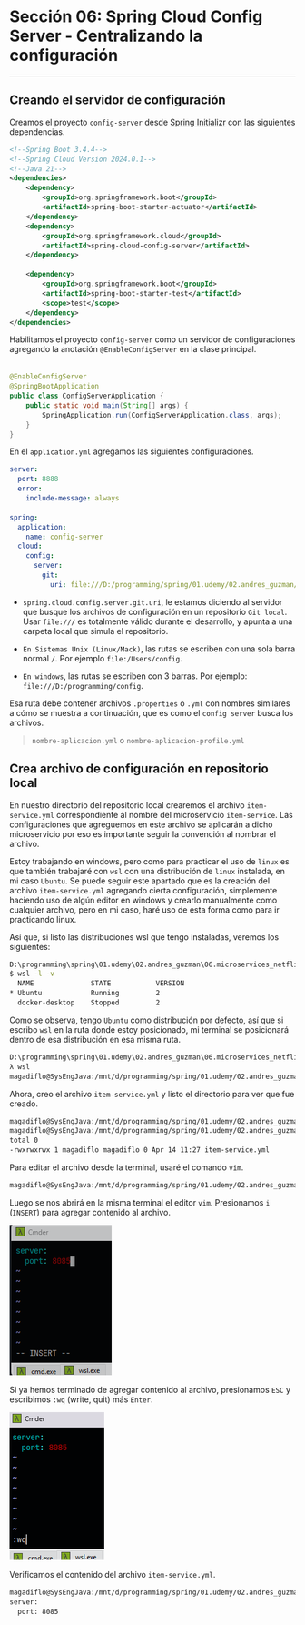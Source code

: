 # Sección 06: Spring Cloud Config Server - Centralizando la configuración

---

## Creando el servidor de configuración

Creamos el proyecto `config-server` desde
[Spring Initializr](https://start.spring.io/#!type=maven-project&language=java&platformVersion=3.4.4&packaging=jar&jvmVersion=21&groupId=dev.magadiflo&artifactId=config-server&name=config-server&description=Config%20Server&packageName=dev.magadiflo.config.server.app&dependencies=actuator,cloud-config-server)
con las siguientes dependencias.

````xml
<!--Spring Boot 3.4.4-->
<!--Spring Cloud Version 2024.0.1-->
<!--Java 21-->
<dependencies>
    <dependency>
        <groupId>org.springframework.boot</groupId>
        <artifactId>spring-boot-starter-actuator</artifactId>
    </dependency>
    <dependency>
        <groupId>org.springframework.cloud</groupId>
        <artifactId>spring-cloud-config-server</artifactId>
    </dependency>

    <dependency>
        <groupId>org.springframework.boot</groupId>
        <artifactId>spring-boot-starter-test</artifactId>
        <scope>test</scope>
    </dependency>
</dependencies>
````

Habilitamos el proyecto `config-server` como un servidor de configuraciones agregando la anotación `@EnableConfigServer`
en la clase principal.

````java

@EnableConfigServer
@SpringBootApplication
public class ConfigServerApplication {
    public static void main(String[] args) {
        SpringApplication.run(ConfigServerApplication.class, args);
    }
}
````

En el `application.yml` agregamos las siguientes configuraciones.

````yml
server:
  port: 8888
  error:
    include-message: always

spring:
  application:
    name: config-server
  cloud:
    config:
      server:
        git:
          uri: file:///D:/programming/spring/01.udemy/02.andres_guzman/06.microservices_netflix_eureka/config-server-repo
````

- `spring.cloud.config.server.git.uri`, le estamos diciendo al servidor que busque los archivos de configuración en un
  repositorio `Git local`. Usar `file:///` es totalmente válido durante el desarrollo, y apunta a una carpeta local que
  simula el repositorio.


- `En Sistemas Unix (Linux/Mack)`, las rutas se escriben con una sola barra normal `/`. Por ejemplo
  `file:/Users/config`.


- `En windows`, las rutas se escriben con 3 barras. Por ejemplo: `file:///D:/programming/config`.

Esa ruta debe contener archivos `.properties` o `.yml` con nombres similares a cómo se muestra a continuación, que es
como el `config server` busca los archivos.

> `nombre-aplicacion.yml` o `nombre-aplicacion-profile.yml`

## Crea archivo de configuración en repositorio local

En nuestro directorio del repositorio local crearemos el archivo `item-service.yml` correspondiente al nombre del
microservicio `item-service`. Las configuraciones que agreguemos en este archivo se aplicarán a dicho microservicio por
eso es importante seguir la convención al nombrar el archivo.

Estoy trabajando en windows, pero como para practicar el uso de `linux` es que también trabajaré con `wsl` con una
distribución de `linux` instalada, en mi caso `Ubuntu`. Se puede seguir este apartado que es la creación del archivo
`item-service.yml` agregando cierta configuración, simplemente haciendo uso de algún editor en windows y crearlo
manualmente como cualquier archivo, pero en mi caso, haré uso de esta forma como para ir practicando linux.

Así que, si listo las distribuciones wsl que tengo instaladas,
veremos los siguientes:

````bash
D:\programming\spring\01.udemy\02.andres_guzman\06.microservices_netflix_eureka\config-server-repo
$ wsl -l -v
  NAME              STATE           VERSION
* Ubuntu            Running         2
  docker-desktop    Stopped         2
````

Como se observa, tengo `Ubuntu` como distribución por defecto, así que si escribo `wsl` en la ruta donde estoy
posicionado, mi terminal se posicionará dentro de esa distribución en esa misma ruta.

````bash
D:\programming\spring\01.udemy\02.andres_guzman\06.microservices_netflix_eureka\config-server-repo
λ wsl
magadiflo@SysEngJava:/mnt/d/programming/spring/01.udemy/02.andres_guzman/06.microservices_netflix_eureka/config-server-repo$
````

Ahora, creo el archivo `item-service.yml` y listo el directorio para ver que fue creado.

````bash
magadiflo@SysEngJava:/mnt/d/programming/spring/01.udemy/02.andres_guzman/06.microservices_netflix_eureka/config-server-repo$ touch item-service.yml
magadiflo@SysEngJava:/mnt/d/programming/spring/01.udemy/02.andres_guzman/06.microservices_netflix_eureka/config-server-repo$ ls -l
total 0
-rwxrwxrwx 1 magadiflo magadiflo 0 Apr 14 11:27 item-service.yml
````

Para editar el archivo desde la terminal, usaré el comando `vim`.

````bash
magadiflo@SysEngJava:/mnt/d/programming/spring/01.udemy/02.andres_guzman/06.microservices_netflix_eureka/config-server-repo$ vim item-service.yml
````

Luego se nos abrirá en la misma terminal el editor `vim`. Presionamos `i` (`INSERT`) para agregar contenido al archivo.

![01.png](assets/section-06/01.png)

Si ya hemos terminado de agregar contenido al archivo, presionamos `ESC` y escribimos `:wq` (write, quit) más `Enter`.

![02.png](assets/section-06/02.png)

Verificamos el contenido del archivo `item-service.yml`.

````bash
magadiflo@SysEngJava:/mnt/d/programming/spring/01.udemy/02.andres_guzman/06.microservices_netflix_eureka/config-server-repo$ cat item-service.yml
server:
  port: 8085
````
